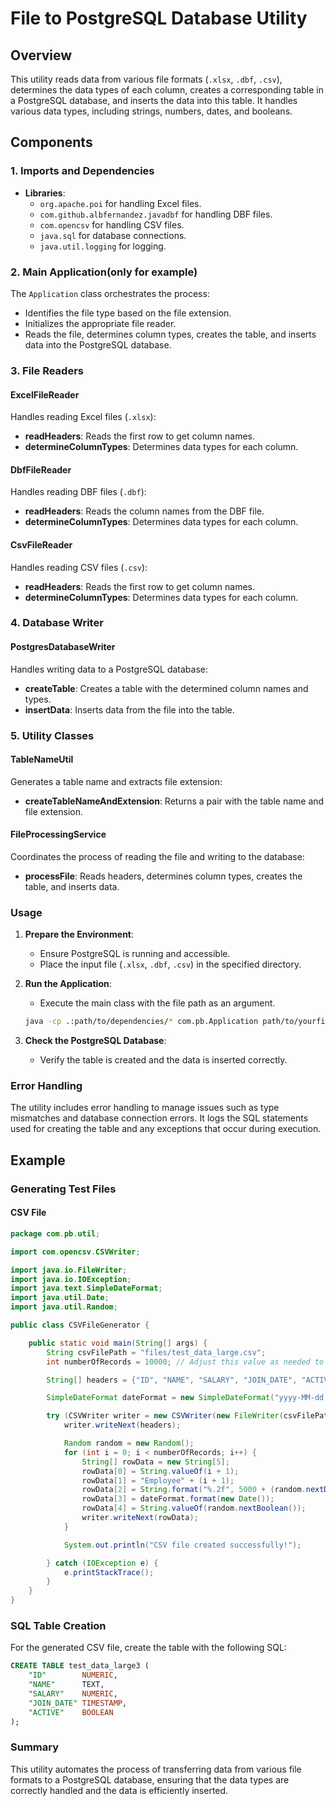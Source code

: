 # File to PostgreSQL Database Utility

## Overview

This utility reads data from various file formats (`.xlsx`, `.dbf`, `.csv`), determines the data types of each column, creates a corresponding table in a PostgreSQL database, and inserts the data into this table. It handles various data types, including strings, numbers, dates, and booleans.

## Components

### 1. Imports and Dependencies

- **Libraries**:
    - `org.apache.poi` for handling Excel files.
    - `com.github.albfernandez.javadbf` for handling DBF files.
    - `com.opencsv` for handling CSV files.
    - `java.sql` for database connections.
    - `java.util.logging` for logging.

### 2. Main Application(only for example)

The `Application` class orchestrates the process:
- Identifies the file type based on the file extension.
- Initializes the appropriate file reader.
- Reads the file, determines column types, creates the table, and inserts data into the PostgreSQL database.

### 3. File Readers

#### ExcelFileReader
Handles reading Excel files (`.xlsx`):
- **readHeaders**: Reads the first row to get column names.
- **determineColumnTypes**: Determines data types for each column.

#### DbfFileReader
Handles reading DBF files (`.dbf`):
- **readHeaders**: Reads the column names from the DBF file.
- **determineColumnTypes**: Determines data types for each column.

#### CsvFileReader
Handles reading CSV files (`.csv`):
- **readHeaders**: Reads the first row to get column names.
- **determineColumnTypes**: Determines data types for each column.

### 4. Database Writer

#### PostgresDatabaseWriter
Handles writing data to a PostgreSQL database:
- **createTable**: Creates a table with the determined column names and types.
- **insertData**: Inserts data from the file into the table.

### 5. Utility Classes

#### TableNameUtil
Generates a table name and extracts file extension:
- **createTableNameAndExtension**: Returns a pair with the table name and file extension.

#### FileProcessingService
Coordinates the process of reading the file and writing to the database:
- **processFile**: Reads headers, determines column types, creates the table, and inserts data.

### Usage

1. **Prepare the Environment**:
    - Ensure PostgreSQL is running and accessible.
    - Place the input file (`.xlsx`, `.dbf`, `.csv`) in the specified directory.

2. **Run the Application**:
    - Execute the main class with the file path as an argument.

   ```sh
   java -cp .:path/to/dependencies/* com.pb.Application path/to/yourfile.xlsx
   ```

3. **Check the PostgreSQL Database**:
    - Verify the table is created and the data is inserted correctly.

### Error Handling

The utility includes error handling to manage issues such as type mismatches and database connection errors. It logs the SQL statements used for creating the table and any exceptions that occur during execution.

## Example

### Generating Test Files

#### CSV File

```java
package com.pb.util;

import com.opencsv.CSVWriter;

import java.io.FileWriter;
import java.io.IOException;
import java.text.SimpleDateFormat;
import java.util.Date;
import java.util.Random;

public class CSVFileGenerator {

    public static void main(String[] args) {
        String csvFilePath = "files/test_data_large.csv";
        int numberOfRecords = 10000; // Adjust this value as needed to create a large file

        String[] headers = {"ID", "NAME", "SALARY", "JOIN_DATE", "ACTIVE"};

        SimpleDateFormat dateFormat = new SimpleDateFormat("yyyy-MM-dd HH:mm:ss");

        try (CSVWriter writer = new CSVWriter(new FileWriter(csvFilePath))) {
            writer.writeNext(headers);

            Random random = new Random();
            for (int i = 0; i < numberOfRecords; i++) {
                String[] rowData = new String[5];
                rowData[0] = String.valueOf(i + 1);
                rowData[1] = "Employee" + (i + 1);
                rowData[2] = String.format("%.2f", 5000 + (random.nextDouble() * 10000));
                rowData[3] = dateFormat.format(new Date());
                rowData[4] = String.valueOf(random.nextBoolean());
                writer.writeNext(rowData);
            }

            System.out.println("CSV file created successfully!");

        } catch (IOException e) {
            e.printStackTrace();
        }
    }
}
```

### SQL Table Creation

For the generated CSV file, create the table with the following SQL:

```sql
CREATE TABLE test_data_large3 (
    "ID"        NUMERIC,
    "NAME"      TEXT,
    "SALARY"    NUMERIC,
    "JOIN_DATE" TIMESTAMP,
    "ACTIVE"    BOOLEAN
);
```

### Summary

This utility automates the process of transferring data from various file formats to a PostgreSQL database, ensuring that the data types are correctly handled and the data is efficiently inserted.
